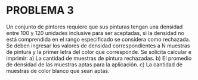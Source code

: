 # PROBLEMA 3

Un conjunto de pintores requiere que sus pinturas tengan una densidad entre 100 y 120 unidades 
inclusive para ser aceptadas, si la densidad no está comprendida en el rango especificado se 
considera como rechazada. Se deben ingresar los valores de densidad correspondientes a N 
muestras de pintura y la primer letra del color que corresponde. Se solicita calcular e imprimir: 
a) La cantidad de muestras de pintura rechazadas. 
b) El promedio de densidad de las muestras aptas para la aplicación. 
c) La cantidad de muestras de color blanco que sean aptas.
